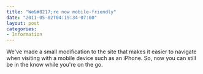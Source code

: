 ```yaml
---
title: "We&#8217;re now mobile-friendly"
date: "2011-05-02T04:19:34-07:00"
layout: post
categories:
- Information
---
```


We've made a small modification to the site that makes it easier to navigate when visiting with a mobile device such as an iPhone. So, now you can still be in the know while you're on the go.